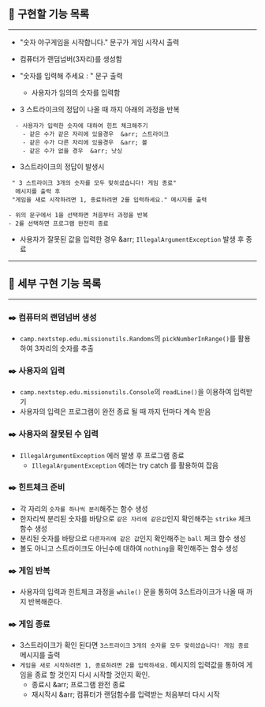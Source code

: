 ## 🚀 구현할 기능 목록

---

- "숫자 야구게임을 시작합니다." 문구가 게임 시작시 출력
- 컴퓨터가 랜덤넘버(3자리)를 생성함
- "숫자를 입력해 주세요 : " 문구 출력
  - 사용자가 임의의 숫자를 입력함


- 3 스트라이크의 정답이 나올 때 까지 아래의 과정을 반복
````
  - 사용자가 입력한 숫자에 대하여 힌트 체크해주기
    - 같은 수가 같은 자리에 있을경우  &arr; 스트라이크
    - 같은 수가 다른 자리에 있을경우  &arr; 볼
    - 같은 수가 없을 경우  &arr; 낫싱
````

- 3스트라이크의 정답이 발생시
````
 " 3 스트라이크 3개의 숫자를 모두 맞히셨습니다! 게임 종료" 
  메시지를 출력 후
 "게임을 새로 시작하려면 1, 종료하려면 2를 입력하세요." 메시지를 출력
 
- 위의 문구에서 1을 선택하면 처음부터 과정을 반복
- 2를 선택하면 프로그램 완전히 종료
````
- 사용자가 잘못된 값을 입력한 경우  &arr; `IllegalArgumentException` 발생 후 종료
---

## :mag_right: 세부 구현 기능 목록

---

### :black_nib: 컴퓨터의 랜덤넘버 생성
  - `camp.nextstep.edu.missionutils.Randoms`의 `pickNumberInRange()`를 활용하여 3자리의 숫자를 추출


### :black_nib: 사용자의 입력
  - `camp.nextstep.edu.missionutils.Console`의 `readLine()`을 이용하여 입력받기
  - 사용자의 입력은 프로그램이 완전 종료 될 때 까지 턴마다 계속 받음

### :black_nib: 사용자의 잘못된 수 입력
  - `IllegalArgumentException` 에러 발생 후 프로그램 종료
    - `IllegalArgumentException` 에러는 try catch 를 활용하여 잡음


### :black_nib: 힌트체크 준비
  - 각 자리의 `숫자를 하나씩 분리`해주는 함수 생성
  - 한자리씩 분리된 숫자를 바탕으로 `같은 자리에 같은값`인지 확인해주는 `strike` 체크 함수 생성
  - 분리된 숫자를 바탕으로 `다른자리에 같은 값`인지 확인해주는 `ball` 체크 함수 생성
  - 볼도 아니고 스트라이크도 아닌수에 대하여 `nothing`을 확인해주는 함수 생성


### :black_nib: 게임 반복
  - 사용자의 입력과 힌트체크 과정을 `while()` 문을 통하여 3스트라이크가 나올 때 까지 반복해준다.


### :black_nib: 게임 종료
  - 3스트라이크가 확인 된다면 `3스트라이크`
    `3개의 숫자를 모두 맞히셨습니다! 게임 종료` 메시지를 출력
  - `게임을 새로 시작하려면 1, 종료하려면 2를 입력하세요.` 메시지의 입력값을 통하여 게임을 종료 할 것인지 다시 시작할 것인지 확인.
    - 종료시 &arr; 프로그램 완전 종료
    - 재시작시 &arr; 컴퓨터가 랜덤함수를 입력받는 처음부터 다시 시작

